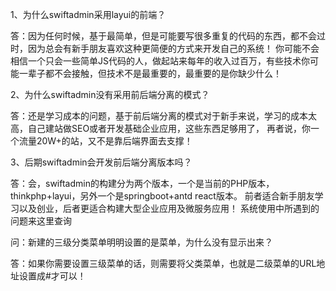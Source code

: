 1、为什么swiftadmin采用layui的前端？

答：因为任何时候，基于最简单，但是可能要写很多重复的代码的东西，都不会过时，因为总会有新手朋友喜欢这种更简便的方式来开发自己的系统！ 你可能不会相信一个只会一些简单JS代码的人，做起站来每年的收入过百万，有些技术你可能一辈子都不会接触，但技术不是最重要的，最重要的是你缺少什么！

2、为什么swiftadmin没有采用前后端分离的模式？

答：还是学习成本的问题，基于前后端分离的模式对于新手来说，学习的成本太高，自己建站做SEO或者开发基础企业应用，这些东西足够用了， 再者说，你一个流量20W+的站，又不是靠后端界面去支撑！

3、后期swiftadmin会开发前后端分离版本吗？

答：会，swiftadmin的构建分为两个版本，一个是当前的PHP版本，thinkphp+layui，另外一个是springboot+antd react版本。 前者适合新手朋友学习以及创业，后者更适合构建大型企业应用及微服务应用！ 系统使用中所遇到的问题来这里查询

问：新建的三级分类菜单明明设置的是菜单，为什么没有显示出来？

答：如果你需要设置三级菜单的话，则需要将父类菜单，也就是二级菜单的URL地址设置成#才可以！